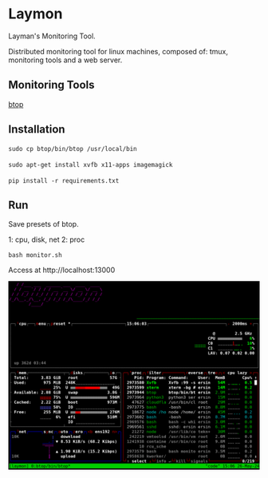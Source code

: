 # Laymon

Layman's Monitoring Tool.

Distributed monitoring tool for linux machines, composed of: tmux, monitoring tools and a web server.

## Monitoring Tools

[btop](https://github.com/aristocratos/btop)

## Installation

```
sudo cp btop/bin/btop /usr/local/bin

sudo apt-get install xvfb x11-apps imagemagick

pip install -r requirements.txt
```

## Run

Save presets of btop.

1: cpu, disk, net
2: proc


```
bash monitor.sh
```

Access at http://localhost:13000

![Sample](./sample.png)

